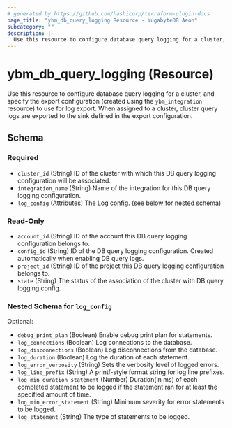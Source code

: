 ```yaml
---
# generated by https://github.com/hashicorp/terraform-plugin-docs
page_title: "ybm_db_query_logging Resource - YugabyteDB Aeon"
subcategory: ""
description: |-
  Use this resource to configure database query logging for a cluster, and specify the export configuration (created using the ybm_integration resource) to use for log export. When assigned to a cluster, cluster query logs are exported to the sink defined in the export configuration.
---
```


# ybm_db_query_logging (Resource)

Use this resource to configure database query logging for a cluster, and specify the export configuration (created using the `ybm_integration` resource) to use for log export. When assigned to a cluster, cluster query logs are exported to the sink defined in the export configuration.



<!-- schema generated by tfplugindocs -->
## Schema

### Required

- `cluster_id` (String) ID of the cluster with which this DB query logging configuration will be associated.
- `integration_name` (String) Name of the integration for this DB query logging configuration.
- `log_config` (Attributes) The Log config. (see [below for nested schema](#nestedatt--log_config))

### Read-Only

- `account_id` (String) ID of the account this DB query logging configuration belongs to.
- `config_id` (String) ID of the DB query logging configuration. Created automatically when enabling DB query logs.
- `project_id` (String) ID of the project this DB query logging configuration belongs to.
- `state` (String) The status of the association of the cluster with DB query logging config.

<a id="nestedatt--log_config"></a>
### Nested Schema for `log_config`

Optional:

- `debug_print_plan` (Boolean) Enable debug print plan for statements.
- `log_connections` (Boolean) Log connections to the database.
- `log_disconnections` (Boolean) Log disconnections from the database.
- `log_duration` (Boolean) Log the duration of each statement.
- `log_error_verbosity` (String) Sets the verbosity level of logged errors.
- `log_line_prefix` (String) A printf-style format string for log line prefixes.
- `log_min_duration_statement` (Number) Duration(in ms) of each completed statement to be logged if the statement ran for at least the specified amount of time.
- `log_min_error_statement` (String) Minimum severity for error statements to be logged.
- `log_statement` (String) The type of statements to be logged.
